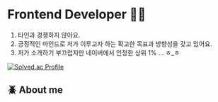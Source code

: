  # Frontend Developer 🤟🏻

1. 타인과 경쟁하지 않아요.
2. 긍정적인 마인드로 저가 이루고자 하는 확고한 목표과 방향성을 갖고 있어요. 
3. 저가 소개하기 부끄럽지만 네이버에서 인정한 상위 1% ... ㅎ_ㅎ 


[![Solved.ac Profile](http://mazassumnida.wtf/api/generate_badge?boj=canyon920)](https://solved.ac/yoon828990)<br/>

## :beetle: About me  <br />


